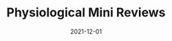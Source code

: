 ---
date: 2021-12-01
##
title:    Physiological Mini Reviews 
## Titel der Publikation, beispielweise The Lancet.
##
authors: 'Giménez, M, Margarita, V, Carmona, M, et al.'
##
status:   default
##
en:
  subtitle:   'A rational approach between vitamin D, immunomodulation and the renin-angiotensin system linked to prevention and treatment of severe acute respiratory syndrome by Covid-19'
  ##
  description: 'A distinctive feature of COVID-19 is its low mortality rate, where the leading cause of decease is related to the development of severe acute respiratory syndrome (SARS). This syndrome involves an exacerbated inflammatory reaction, frequently known as cytokine storm, mainly in the lungs and concomitant over activation of the renin-angiotensin-aldosterone system (RAAS). Consequently, this "explosive cocktail" can lead to death or permanent respiratory sequelae in patients infected with SARSCoV-2. In this sense, multiple therapeutic strategies have been proposed. Among them, vitamin D stands out as it exerts numerous immunomodulatory effects by acting on various types of immune and epithelial cells, in addition to being able to stimulate the protective arm [(ACE2/Ang-(1-7)] and inhibit the damaging arm (ACE/Ang-II) of the RAAS. Therefore, in the present mini-review, some of the main mechanisms underlying these effects mediated by vitamin D and its receptors are analyzed. Knowledge and translational projection of these mechanisms would positively influence the prevention and treatment of SARS. Thus, current evidence on vitamin D and COVID-19 adds arguments to rational therapy regarding reducing or avoiding disease progression and improving prognosis. '
  ## 
  tags:    [vitamin D, severe acute respiratory syndrome]
## 
de: 
  ##
  subtitle:   'Ein rationaler Ansatz zwischen Vitamin D, Immunmodulation und dem Renin-Angiotensin-System im Zusammenhang mit der Prävention und Behandlung des schweren akuten respiratorischen Syndroms durch Covid-19'
  ##
  description: 'Eine Besonderheit von COVID-19 ist die niedrige Sterblichkeitsrate, wobei die häufigste Todesursache die Entwicklung eines schweren akuten respiratorischen Syndroms (SARS) ist. Bei diesem Syndrom kommt es zu einer verstärkten Entzündungsreaktion, die häufig als Zytokinsturm bezeichnet wird, vor allem in der Lunge und zu einer gleichzeitigen Überaktivierung des Renin-Angiotensin-Aldosteron-Systems (RAAS). Dieser "explosive Cocktail" kann bei Patienten, die mit SARSCoV-2 infiziert sind, zum Tod oder zu dauerhaften Folgen für die Atemwege führen. In diesem Sinne sind mehrere therapeutische Strategien vorgeschlagen worden. Unter ihnen ragt Vitamin D heraus, da es zahlreiche immunmodulatorische Wirkungen ausübt, indem es auf verschiedene Arten von Immun- und Epithelzellen einwirkt, und darüber hinaus in der Lage ist, den schützenden Arm [(ACE2/Ang-(1-7)] zu stimulieren und den schädigenden Arm (ACE/Ang-II) des RAAS zu hemmen. In der vorliegenden Mini-Review werden daher einige der wichtigsten Mechanismen analysiert, die diesen durch Vitamin D und seine Rezeptoren vermittelten Wirkungen zugrunde liegen. Das Wissen um diese Mechanismen und deren Umsetzung würde sich positiv auf die Prävention und Behandlung von SARS auswirken. Die aktuellen Erkenntnisse über Vitamin D und COVID-19 liefern somit Argumente für eine rationale Therapie zur Verringerung oder Vermeidung des Fortschreitens der Krankheit und zur Verbesserung der Prognose.'
  ## 
  ##
  tags:     [Vitamin D, schweres akutes respiratorisches Syndrom]
##
group:  "Treatments"
##
credit:      https://ri.conicet.gov.ar/handle/11336/151160
##
## 2020-09-30_10.1038_s41590-020-00808-x.md
---